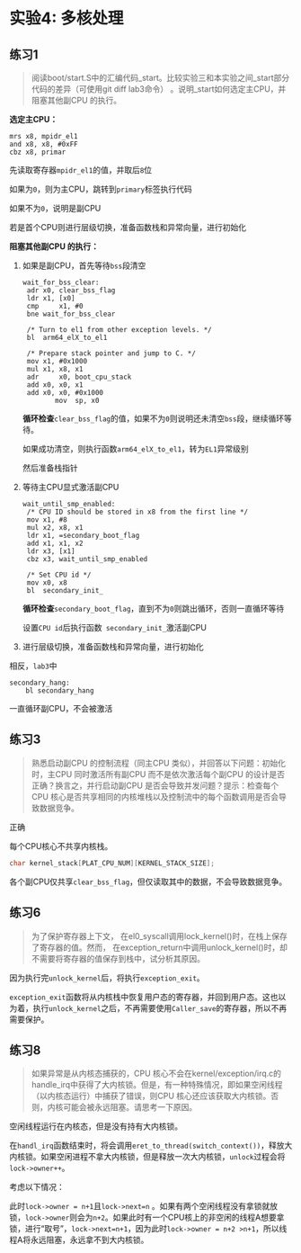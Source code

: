# 实验4: 多核处理

## 练习1

> 阅读boot/start.S中的汇编代码_start。比较实验三和本实验之间_start部分代码的差异（可使用git diff lab3命令） 。说明_start如何选定主CPU，并阻塞其他副CPU 的执行。

**选定主CPU：**

```assembly
mrs	x8, mpidr_el1
and	x8, x8,	#0xFF
cbz	x8, primar
```

先读取寄存器`mpidr_el1`的值，并取后`8`位

如果为`0`，则为主CPU，跳转到`primary`标签执行代码

如果不为`0`，说明是副CPU

若是首个CPU则进行层级切换，准备函数栈和异常向量，进行初始化

**阻塞其他副CPU 的执行：**

1. 如果是副CPU，首先等待`bss`段清空

   ```assembly
   wait_for_bss_clear:
   	adr	x0, clear_bss_flag
   	ldr	x1, [x0]
   	cmp     x1, #0
   	bne	wait_for_bss_clear
   
   	/* Turn to el1 from other exception levels. */
   	bl 	arm64_elX_to_el1
   
   	/* Prepare stack pointer and jump to C. */
   	mov	x1, #0x1000
   	mul	x1, x8, x1
   	adr 	x0, boot_cpu_stack
   	add	x0, x0, x1
   	add	x0, x0, #0x1000
           mov	sp, x0
   ```

   **循环检查**`clear_bss_flag`的值，如果不为`0`则说明还未清空`bss`段，继续循环等待。

   如果成功清空，则执行函数`arm64_elX_to_el1`，转为`EL1`异常级别

   然后准备栈指针

2. 等待主CPU显式激活副CPU

   ```assembly
   wait_until_smp_enabled:
   	/* CPU ID should be stored in x8 from the first line */
   	mov	x1, #8
   	mul	x2, x8, x1
   	ldr	x1, =secondary_boot_flag
   	add	x1, x1, x2
   	ldr	x3, [x1]
   	cbz	x3, wait_until_smp_enabled
   
   	/* Set CPU id */
   	mov	x0, x8
   	bl 	secondary_init_
   ```

   **循环检查**`secondary_boot_flag`，直到不为`0`则跳出循环，否则一直循环等待

   设置`CPU id`后执行函数`	secondary_init_`激活副CPU

3. 进行层级切换，准备函数栈和异常向量，进行初始化

相反，`lab3`中

```assembly
secondary_hang:
	bl secondary_hang
```

一直循环副CPU，不会被激活



## 练习3

> 熟悉启动副CPU 的控制流程（同主CPU 类似），并回答以下问题：初始化时，主CPU 同时激活所有副CPU 而不是依次激活每个副CPU 的设计是否正确？换言之，并行启动副CPU 是否会导致并发问题？提示：检查每个CPU 核心是否共享相同的内核堆栈以及控制流中的每个函数调用是否会导致数据竞争。

正确

每个CPU核心不共享内核栈。

```c
char kernel_stack[PLAT_CPU_NUM][KERNEL_STACK_SIZE];
```

各个副CPU仅共享`clear_bss_flag`，但仅读取其中的数据，不会导致数据竞争。



## 练习6

> 为了保护寄存器上下文， 在el0_syscall调用lock_kernel()时，在栈上保存了寄存器的值。然而， 在exception_return中调用unlock_kernel()时，却不需要将寄存器的值保存到栈中，试分析其原因。

因为执行完`unlock_kernel`后，将执行`exception_exit`。

`exception_exit`函数将从内核栈中恢复用户态的寄存器，并回到用户态。这也以为着，执行`unlock_kernel`之后，不再需要使用`Caller_save`的寄存器，所以不再需要保护。



## 练习8

> 如果异常是从内核态捕获的，CPU 核心不会在kernel/exception/irq.c的handle_irq中获得了大内核锁。但是，有一种特殊情况，即如果空闲线程（以内核态运行）中捕获了错误，则CPU 核心还应该获取大内核锁。否则，内核可能会被永远阻塞。请思考一下原因。

空闲线程运行在内核态，但是没有持有大内核锁。

在`handl_irq`函数结束时，将会调用`eret_to_thread(switch_context())`，释放大内核锁。如果空闲进程不拿大内核锁，但是释放一次大内核锁，`unlock`过程会将`lock->owner++`。

考虑以下情况：

此时`lock->owner = n+1`且`lock->next=n` 。如果有两个空闲线程没有拿锁就放锁，`lock->owner`则会为`n+2`。如果此时有一个CPU核上的非空闲的线程A想要拿锁，进行“取号”，`lock->next=n+1`，因为此时`lock->owner = n+2 >n+1`，所以线程A将永远阻塞，永远拿不到大内核锁。






